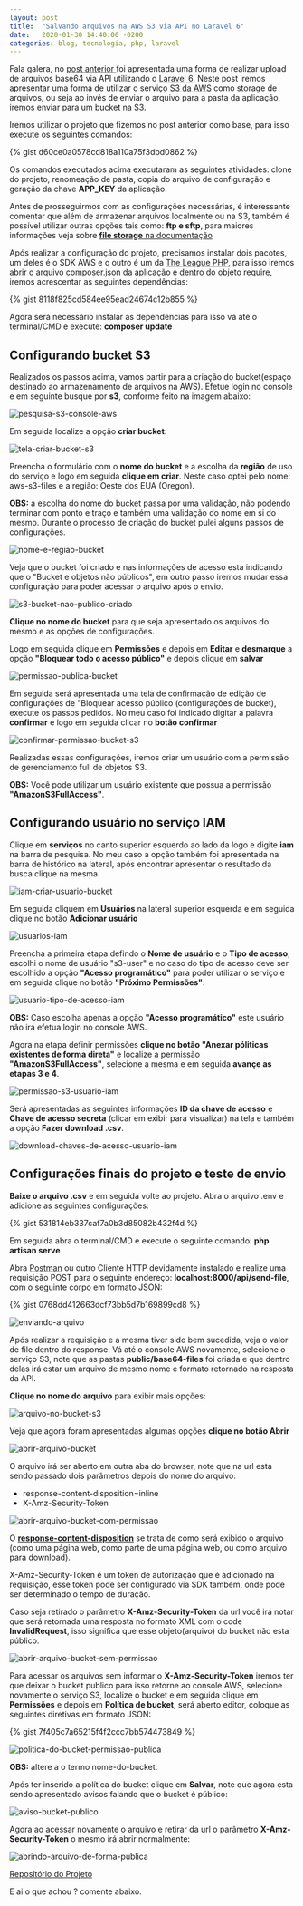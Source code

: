 ```yaml
---
layout: post
title:  "Salvando arquivos na AWS S3 via API no Laravel 6"
date:   2020-01-30 14:40:00 -0200
categories: blog, tecnologia, php, laravel
---
```


Fala galera, no <a href="https://bit.ly/2RbKGRA" target="__blank">post anterior </a> foi apresentada uma forma de realizar
upload de arquivos base64 via API utilizando o <a href="https://laravel.com/docs/6.x/" target="__blank">Laravel 6</a>. Neste
post iremos apresentar uma forma de utilizar o serviço <a href="https://aws.amazon.com/pt/s3/" target="__blank">S3 da AWS</a> como storage de arquivos, ou seja ao invés de enviar o arquivo para a pasta da aplicação, iremos enviar para um bucket na S3. 

Iremos utilizar o projeto que fizemos no post anterior como base, para isso execute os seguintes comandos:

{% gist d60ce0a0578cd818a110a75f3dbd0862 %}

Os comandos executados acima executaram as seguintes atividades: clone do projeto, renomeação de pasta, copia do arquivo de configuração e geração da chave **APP_KEY** da aplicação.

Antes de prosseguirmos com as configurações necessárias, é interessante comentar que além de armazenar arquivos localmente ou na S3, também é possível utilizar outras opções tais como: **ftp e sftp**, para maiores informações veja sobre <a href="https://laravel.com/docs/6.x/filesystem#driver-prerequisites" target="__blank">**file storage** na documentação</a>

Após realizar a configuração do projeto, precisamos instalar dois pacotes, um deles é o SDK AWS e o outro é um da <a href="https://thephpleague.com/pt-br/" target="__blank">The League PHP</a>, para isso iremos abrir o arquivo composer.json da aplicação e dentro do objeto require, iremos acrescentar as seguintes dependências:

{% gist 8118f825cd584ee95ead24674c12b855 %}

Agora será necessário instalar as dependências para isso vá até o terminal/CMD e execute: **composer update**

## Configurando bucket S3
Realizados os passos acima, vamos partir para a criação do bucket(espaço destinado ao armazenamento de arquivos na AWS). Efetue login no console e em seguinte busque por **s3**, conforme feito na imagem abaixo:

![pesquisa-s3-console-aws](/assets/img/posts/salvando-arquivos-via-api-aws-s3-laravel-6/1-pesquisa-s3-console-aws.png)

Em seguida localize a opção **criar bucket**:

![tela-criar-bucket-s3](/assets/img/posts/salvando-arquivos-via-api-aws-s3-laravel-6/2-tela-criar-bucket-s3.png)

Preencha o formulário com o **nome do bucket** e a escolha da **região** de uso do serviço e logo em seguida **clique em criar**. Neste caso optei pelo nome: aws-s3-files e a região: Oeste dos EUA (Oregon). 

**OBS:** a escolha do nome do bucket passa por uma validação, não podendo terminar com ponto e traço e também uma validação do nome em si do mesmo. Durante o processo de criação do bucket pulei alguns passos de configurações.

![nome-e-regiao-bucket](/assets/img/posts/salvando-arquivos-via-api-aws-s3-laravel-6/3-nome-e-regiao-bucket.png)

Veja que o bucket foi criado e nas informações de acesso esta indicando que o "Bucket e objetos não públicos", em outro passo iremos mudar essa configuração para poder acessar o arquivo após o envio. 

![s3-bucket-nao-publico-criado](/assets/img/posts/salvando-arquivos-via-api-aws-s3-laravel-6/4-s3-bucket-nao-publico-criado.png)

**Clique no nome do bucket** para que seja apresentado os arquivos do mesmo e as opções de configurações.

Logo em seguida clique em **Permissões** e depois em **Editar** e **desmarque** a opção **"Bloquear todo o acesso público"** e depois clique em **salvar**


![permissao-publica-bucket](/assets/img/posts/salvando-arquivos-via-api-aws-s3-laravel-6/5-permissao-publica-bucket.png)

Em seguida será apresentada uma tela de confirmação de edição de configurações de "Bloquear acesso público (configurações de bucket), execute os passos pedidos. No meu caso foi indicado digitar a palavra **confirmar** e logo em seguida clicar no **botão confirmar**

![confirmar-permissao-bucket-s3](/assets/img/posts/salvando-arquivos-via-api-aws-s3-laravel-6/6-confirmar-permissao-bucket-s3.png)

Realizadas essas configurações, iremos criar um usuário com a permissão de gerenciamento full de objetos S3.

**OBS:** Você pode utilizar um usuário existente que possua a permissão **"AmazonS3FullAccess"**.

## Configurando usuário no serviço IAM

Clique em **serviços** no canto superior esquerdo ao lado da logo e digite **iam** na barra de pesquisa. No meu caso a opção também foi apresentada na barra de histórico na lateral, após encontrar apresentar o resultado da busca clique na mesma.

![iam-criar-usuario-bucket](/assets/img/posts/salvando-arquivos-via-api-aws-s3-laravel-6/7-iam-criar-usuario-bucket.png)

Em seguida cliquem em **Usuários** na lateral superior esquerda e em seguida clique no botão **Adicionar usuário**

![usuarios-iam](/assets/img/posts/salvando-arquivos-via-api-aws-s3-laravel-6/8-usuarios-iam.png)

Preencha a primeira etapa defindo o **Nome de usuário** e o **Tipo de acesso**, escolhi o nome de usuário "s3-user" e no caso do tipo de acesso deve ser escolhido a opção **"Acesso programático"** para poder utilizar o serviço e em seguida clique no botão **"Próximo Permissões"**. 

![usuario-tipo-de-acesso-iam](/assets/img/posts/salvando-arquivos-via-api-aws-s3-laravel-6/9-usuario-tipo-de-acesso-iam.png)

**OBS:** Caso escolha apenas a opção **"Acesso programático"** este usuário não irá efetua login no console AWS.

Agora na etapa definir permissões **clique no botão "Anexar póliticas existentes de forma direta"** e localize a permissão **"AmazonS3FullAccess"**, selecione a mesma e em seguida **avançe as etapas 3 e 4**. 

![permissao-s3-usuario-iam](/assets/img/posts/salvando-arquivos-via-api-aws-s3-laravel-6/10-permissao-s3-usuario-iam.png)

Será apresentadas as seguintes informações **ID da chave de acesso** e **Chave de acesso secreta** (clicar em exibir para visualizar) na tela e também a opção **Fazer download .csv**. 

![download-chaves-de-acesso-usuario-iam](/assets/img/posts/salvando-arquivos-via-api-aws-s3-laravel-6/11-download-chaves-de-acesso-usuario-iam.png)

## Configurações finais do projeto e teste de envio 

**Baixe o arquivo .csv** e em seguida volte ao projeto. Abra o arquivo .env e adicione as seguintes configurações:

{% gist 531814eb337caf7a0b3d85082b432f4d %}

Em seguida abra o terminal/CMD e execute o seguinte comando: **php artisan serve**

Abra <a href="https://www.getpostman.com/" target="__blank">Postman</a> ou outro Cliente HTTP devidamente instalado e realize uma requisição POST para o seguinte endereço: **localhost:8000/api/send-file**, com o seguinte corpo em formato JSON:

{% gist 0768dd412663dcf73bb5d7b169899cd8 %}


![enviando-arquivo](/assets/img/posts/salvando-arquivos-via-api-aws-s3-laravel-6/12-enviando-arquivo.png)


Após realizar a requisição e a mesma tiver sido bem sucedida, veja o valor de file dentro do response. Vá até o console AWS novamente, selecione o serviço S3, note que as pastas **public/base64-files** foi criada e que dentro delas irá estar um arquivo de mesmo nome e formato retornado na resposta da API. 

**Clique no nome do arquivo** para exibir mais opções: 

![arquivo-no-bucket-s3](/assets/img/posts/salvando-arquivos-via-api-aws-s3-laravel-6/13-arquivo-no-bucket-s3.png)

Veja que agora foram apresentadas algumas opções **clique no botão Abrir**

![abrir-arquivo-bucket](/assets/img/posts/salvando-arquivos-via-api-aws-s3-laravel-6/13-1-abrir-arquivo-bucket.png)

O arquivo irá ser aberto em outra aba do browser, note que na url esta sendo passado dois parâmetros depois do nome do arquivo: 

- response-content-disposition=inline
- X-Amz-Security-Token


![abrir-arquivo-bucket-com-permissao](/assets/img/posts/salvando-arquivos-via-api-aws-s3-laravel-6/14-1-abrir-arquivo-bucket-com-permissao.png)

O <a href="https://developer.mozilla.org/en-US/docs/Web/HTTP/Headers/Content-Disposition" target="__blank">**response-content-disposition**</a> se trata de como será exibido o arquivo (como uma página web, como parte de uma página web, ou como arquivo para download). 

X-Amz-Security-Token é um token de autorização que é adicionado na requisição, esse token pode ser configurado via SDK também, onde pode ser determinado o tempo de duração. 

Caso seja retirado o parâmetro **X-Amz-Security-Token** da url você irá notar que será retornada uma resposta no formato XML com o code **InvalidRequest**, isso significa que esse objeto(arquivo) do bucket não esta público.

![abrir-arquivo-bucket-sem-permissao](/assets/img/posts/salvando-arquivos-via-api-aws-s3-laravel-6/14-2-abrir-arquivo-bucket-sem-permissao.png)

Para acessar os arquivos sem informar o **X-Amz-Security-Token** iremos ter que deixar o bucket publico para isso retorne ao console AWS, selecione novamente o serviço S3, localize o bucket e em seguida clique em **Permissões** e depois em **Política de bucket**, será aberto editor, coloque as seguintes diretivas em formato JSON:

{% gist 7f405c7a65215f4f2ccc7bb574473849 %}

![politica-do-bucket-permissao-publica](/assets/img/posts/salvando-arquivos-via-api-aws-s3-laravel-6/15-politica-do-bucket-permissao-publica.png)

**OBS:** altere a o termo nome-do-bucket.

Após ter inserido a política do bucket clique em **Salvar**, note que agora esta sendo apresentado avisos falando que o bucket é público:

![aviso-bucket-publico](/assets/img/posts/salvando-arquivos-via-api-aws-s3-laravel-6/16-aviso-bucket-publico.png)

Agora ao acessar novamente o arquivo e retirar da url o parâmetro **X-Amz-Security-Token** o mesmo irá abrir normalmente:

![abrindo-arquivo-de-forma-publica](/assets/img/posts/salvando-arquivos-via-api-aws-s3-laravel-6/17-abrindo-arquivo-de-forma-publica.png)

<a href="https://github.com/paulodutra/salvando-arquivos-aws-s3-via-api-laravel-6" target="__blank">Reposítório do Projeto</a>

E ai o que achou ? comente abaixo.






